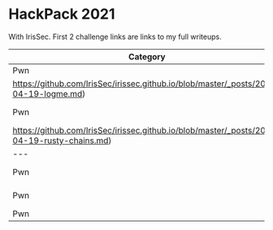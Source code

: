 # HackPack 2021
With IrisSec.
First 2 challenge links are links to my full writeups.

| Category | Challenge |
| --- | --- |
| Pwn | [logme](
https://github.com/IrisSec/irissec.github.io/blob/master/_posts/2021-04-19-logme.md) |
| Pwn | [rusty chains](
https://github.com/IrisSec/irissec.github.io/blob/master/_posts/2021-04-19-rusty-chains.md) |
| --- | --- |
| Pwn | [better-pam](better-pam.py) |
| Pwn | [mind-blown](mind-blown.py) |
| Pwn | [brain-fart](brain-fart.py) |
